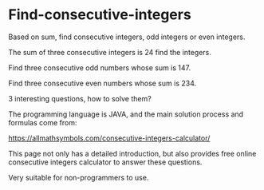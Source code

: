 # Find-consecutive-integers
Based on sum, find consecutive integers, odd integers or even integers.

The sum of three consecutive integers is 24 find the integers. 

Find three consecutive odd numbers whose sum is 147. 

Find three consecutive even numbers whose sum is 234.

3 interesting questions, how to solve them?

The programming language is JAVA, and the main solution process and formulas come from:

https://allmathsymbols.com/consecutive-integers-calculator/

This page not only has a detailed introduction, but also provides free online consecutive integers calculator to answer these questions.

Very suitable for non-programmers to use.
